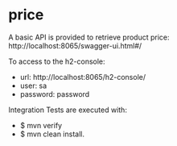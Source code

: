 # price
A basic API is provided to retrieve product price: http://localhost:8065/swagger-ui.html#/

To access to the h2-console: 
* url: http://localhost:8065/h2-console/
* user: sa
* password: password

Integration Tests are executed with:
* $ mvn verify 
* $ mvn clean install.